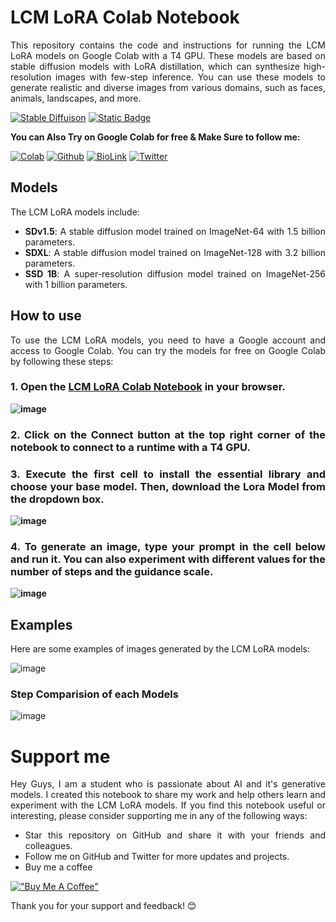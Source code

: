 <div align="justify" markdown="1">

# LCM LoRA Colab Notebook

This repository contains the code and instructions for running the LCM LoRA models on Google Colab with a T4 GPU. These models are based on stable diffusion models with LoRA distillation, which can synthesize high-resolution images with few-step inference. You can use these models to generate realistic and diverse images from various domains, such as faces, animals, landscapes, and more.
  
[![Stable Diffuison](https://img.shields.io/badge/File_Version-v1.0-blue)](https://github.com/ayush-thakur02/stable-diffusion-xl)
[![Static Badge](https://img.shields.io/badge/Python_v3-gray)](https://github.com/ayush-thakur02/stable-diffusion-xl)

**You can Also Try on Google Colab for free & Make Sure to follow me:**

[![Colab](https://img.shields.io/badge/Open_Colab-F9AB00?style=for-the-badge&logo=googlecolab&color=525252)](https://colab.research.google.com/drive/1oHpkhIUTqeLtgfWeyjVtloSJNjm-OMZ8?usp=sharing)
[![Github](https://img.shields.io/badge/GitHub-100000?style=for-the-badge&logo=github&logoColor=white)](https://github.com/ayush-thakur02)
[![BioLink](https://img.shields.io/badge/bio.link-000000%7D?style=for-the-badge&logo=biolink&logoColor=white)](https://bio.link/ayush_thakur02)
[![Twitter](https://img.shields.io/badge/Twitter-1DA1F2?style=for-the-badge&logo=twitter&logoColor=white)](https://twitter.com/i_ayush_thakur)

## Models

The LCM LoRA models include:

- **SDv1.5**: A stable diffusion model trained on ImageNet-64 with 1.5 billion parameters.
- **SDXL**: A stable diffusion model trained on ImageNet-128 with 3.2 billion parameters.
- **SSD 1B**: A super-resolution diffusion model trained on ImageNet-256 with 1 billion parameters.

## How to use

To use the LCM LoRA models, you need to have a Google account and access to Google Colab. You can try the models for free on Google Colab by following these steps:

<b>

### 1. Open the [LCM LoRA Colab Notebook](https://colab.research.google.com/drive/1oHpkhIUTqeLtgfWeyjVtloSJNjm-OMZ8?usp=sharing) in your browser.

   ![image](https://github.com/ayush-thakur02/LCM-LoRA/assets/111521011/a9541417-e754-4d49-ae93-4aa19620c083)

### 2. Click on the Connect button at the top right corner of the notebook to connect to a runtime with a T4 GPU.

### 3. Execute the first cell to install the essential library and choose your base model. Then, download the Lora Model from the dropdown box. 

  ![image](https://github.com/ayush-thakur02/LCM-LoRA/assets/111521011/a045e921-14c5-4471-a091-9e0232886cca)

### 4. To generate an image, type your prompt in the cell below and run it. You can also experiment with different values for the number of steps and the guidance scale.

  ![image](https://github.com/ayush-thakur02/LCM-LoRA/assets/111521011/5d6c8d1c-e482-406c-a6ae-1cf5e751a152)

</b>

## Examples

Here are some examples of images generated by the LCM LoRA models:

![image](https://github.com/ayush-thakur02/LCM-LoRA/assets/111521011/6513a0da-9a0f-4330-a02d-c63f1e1205dc)

### Step Comparision of each Models

![image](https://github.com/ayush-thakur02/LCM-LoRA/assets/111521011/99b9e3c6-fa92-4362-bf7f-60531dfe898c)

# Support me

Hey Guys, I am a student who is passionate about AI and it's generative models. I created this notebook to share my work and help others learn and experiment with the LCM LoRA models. If you find this notebook useful or interesting, please consider supporting me in any of the following ways:

 - Star this repository on GitHub and share it with your friends and colleagues.
 - Follow me on GitHub and Twitter for more updates and projects.
 - Buy me a coffee

[!["Buy Me A Coffee"](https://www.buymeacoffee.com/assets/img/custom_images/orange_img.png)](https://www.buymeacoffee.com/ayushthakur)

Thank you for your support and feedback! 😊

</div>
